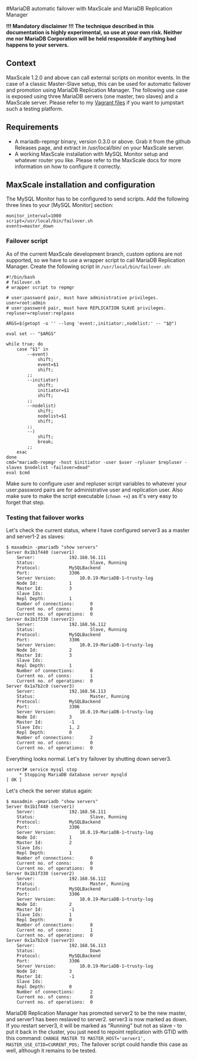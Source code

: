 #MariaDB automatic failover with MaxScale and MariaDB Replication Manager

**!!! Mandatory disclaimer !!! The technique described in this documentation is highly experimental, so use at your own risk. Neither me nor MariaDB Corporation will be held responsible if anything bad happens to your servers.**

## Context
MaxScale 1.2.0 and above can call external scripts on monitor events. In the case of a classic Master-Slave setup, this can be used for automatic failover and promotion using MariaDB Replication Manager. The following use case is exposed using three MariaDB servers (one master, two slaves) and a MaxScale server. Please refer to my [Vagrant files](https://github.com/tanji/maria-vagrant-ms) if you want to jumpstart such a testing platform.

## Requirements
* A mariadb-repmgr binary, version 0.3.0 or above. Grab it from the github Releases page, and extract in /usr/local/bin/ on your MaxScale server.
* A working MaxScale installation with MySQL Monitor setup and whatever router you like. Please refer to the MaxScale docs for more information on how to configure it correctly.

## MaxScale installation and configuration
The MySQL Monitor has to be configured to send scripts. Add the following three lines to your [MySQL Monitor] section:

    monitor_interval=1000
    script=/usr/local/bin/failover.sh
    events=master_down

### Failover script
As of the current MaxScale development branch, custom options are not supported, so we have to use a wrapper script to call MariaDB Replication Manager. Create the following script in `/usr/local/bin/failover.sh`:

    #!/bin/bash
    # failover.sh
    # wrapper script to repmgr
    
    # user:password pair, must have administrative privileges.
    user=root:admin
    # user:password pair, must have REPLICATION SLAVE privileges. 
    repluser=repluser:replpass
    
    ARGS=$(getopt -o '' --long 'event:,initiator:,nodelist:' -- "$@")
    
    eval set -- "$ARGS"
    
    while true; do
    	case "$1" in
    		--event)
    			shift;
    			event=$1
    			shift;
    		;;
    		--initiator)
    			shift;
    			initiator=$1
    			shift;
    		;;
    		--nodelist)
    			shift;
    			nodelist=$1
    			shift;
    		;;
    		--)
    			shift;
    			break;
    		;;
    	esac
    done
    cmd="mariadb-repmgr -host $initiator -user $user -rpluser $repluser -slaves $nodelist -failover=dead"
    eval $cmd

Make sure to configure user and repluser script variables to whatever your user:password pairs are for administrative user and replication user. Also make sure to make the script executable (`chown +x`) as it's very easy to forget that step.

### Testing that failover works

Let's check the current status, where I have configured server3 as a master and server1-2 as slaves:

    $ maxadmin -pmariadb "show servers"
    Server 0x1b1f440 (server1)
    	Server:				192.168.56.111
    	Status:               		Slave, Running
    	Protocol:			MySQLBackend
    	Port:				3306
    	Server Version:			10.0.19-MariaDB-1~trusty-log
    	Node Id:			1
    	Master Id:			3
    	Slave Ids:			
    	Repl Depth:			1
    	Number of connections:		0
    	Current no. of conns:		0
    	Current no. of operations:	0
    Server 0x1b1f330 (server2)
    	Server:				192.168.56.112
    	Status:               		Slave, Running
    	Protocol:			MySQLBackend
    	Port:				3306
    	Server Version:			10.0.19-MariaDB-1~trusty-log
    	Node Id:			2
    	Master Id:			3
    	Slave Ids:			
    	Repl Depth:			1
    	Number of connections:		8
    	Current no. of conns:		1
    	Current no. of operations:	0
    Server 0x1a7b2c0 (server3)
    	Server:				192.168.56.113
    	Status:               		Master, Running
    	Protocol:			MySQLBackend
    	Port:				3306
    	Server Version:			10.0.19-MariaDB-1~trusty-log
    	Node Id:			3
    	Master Id:			-1
    	Slave Ids:			1, 2 
    	Repl Depth:			0
    	Number of connections:		2
    	Current no. of conns:		0
    	Current no. of operations:	0

Everything looks normal. Let's try failover by shutting down server3.

    server3# service mysql stop
         * Stopping MariaDB database server mysqld                                                                                                                                                                                                                                                                      [ OK ] 

Let's check the server status again:

    $ maxadmin -pmariadb "show servers"
    Server 0x1b1f440 (server1)
    	Server:				192.168.56.111
    	Status:               		Slave, Running
    	Protocol:			MySQLBackend
    	Port:				3306
    	Server Version:			10.0.19-MariaDB-1~trusty-log
    	Node Id:			1
    	Master Id:			2
    	Slave Ids:			
    	Repl Depth:			1
    	Number of connections:		0
    	Current no. of conns:		0
    	Current no. of operations:	0
    Server 0x1b1f330 (server2)
    	Server:				192.168.56.112
    	Status:               		Master, Running
    	Protocol:			MySQLBackend
    	Port:				3306
    	Server Version:			10.0.19-MariaDB-1~trusty-log
    	Node Id:			2
    	Master Id:			-1
    	Slave Ids:			1
    	Repl Depth:			0
    	Number of connections:		8
    	Current no. of conns:		1
    	Current no. of operations:	0
    Server 0x1a7b2c0 (server3)
    	Server:				192.168.56.113
    	Status:               		Down
    	Protocol:			MySQLBackend
    	Port:				3306
    	Server Version:			10.0.19-MariaDB-1~trusty-log
    	Node Id:			3
    	Master Id:			-1
    	Slave Ids:			
    	Repl Depth:			0
    	Number of connections:		2
    	Current no. of conns:		0
    	Current no. of operations:	0

MariaDB Replication Manager has promoted server2 to be the new master, and server1 has been reslaved to server2. server3 is now marked as down. If you restart server3, it will be marked as "Running" but not as slave - to put it back in the cluster, you just need to repoint replication with GTID with this command: `CHANGE MASTER TO MASTER_HOST='server1', MASTER_USE_GTID=CURRENT_POS;`
The failover script could handle this case as well, although it remains to be tested.
